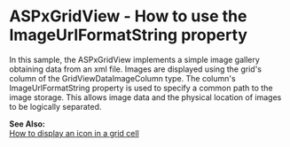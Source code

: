 # ASPxGridView - How to use the ImageUrlFormatString property


<p>In this sample, the ASPxGridView implements a simple image gallery obtaining data from an xml file. Images are displayed using the grid's column of the GridViewDataImageColumn type. The column's ImageUrlFormatString property is used to specify a common path to the image storage. This allows image data and the physical location of images to be logically separated.</p><p><strong>See Also:</strong><br />
<a href="https://www.devexpress.com/Support/Center/p/E1967">How to display an icon in a grid cell</a></p>

<br/>


